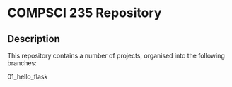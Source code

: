 # COMPSCI 235 Repository

## Description

This repository contains a number of projects, organised into the following branches:

01_hello_flask
